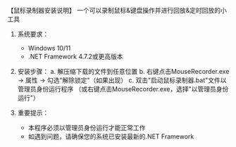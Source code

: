 【鼠标录制器安装说明】
一个可以录制鼠标&键盘操作并进行回放&定时回放的小工具
1. 系统要求：
   - Windows 10/11
   - .NET Framework 4.7.2或更高版本

2. 安装步骤：
   a. 解压缩下载的文件到任意位置
   b. 右键点击MouseRecorder.exe → 属性 → 勾选"解除锁定"（如果出现）
   c. 双击"启动鼠标录制器.bat"文件以管理员身份运行程序
      （或右键点击MouseRecorder.exe，选择"以管理员身份运行"）
   
4. 重要提示：
   - 本程序必须以管理员身份运行才能正常工作
   - 如遇到问题，请确保您的系统已安装最新的.NET Framework
